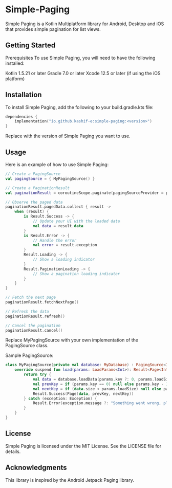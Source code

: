 # Simple-Paging

Simple Paging is a Kotlin Multiplatform library for Android, Desktop and iOS that provides simple pagination for list views.

## Getting Started
Prerequisites
To use Simple Paging, you will need to have the following installed:

Kotlin 1.5.21 or later
Gradle 7.0 or later
Xcode 12.5 or later (if using the iOS platform)
## Installation
To install Simple Paging, add the following to your build.gradle.kts file:
```kotlin
dependencies {
    implementation("io.github.kashif-e:simple-paging:<version>")
}
```
Replace <version> with the version of Simple Paging you want to use.

## Usage

Here is an example of how to use Simple Paging:

```kotlin
// Create a PagingSource
val pagingSource = { MyPagingSource() }

// Create a PaginationResult
val paginationResult = coroutineScope.paginate(pagingSourceProvider = pagingSource)

// Observe the paged data
paginationResult.pagedData.collect { result ->
    when (result) {
        is Result.Success -> {
            // Update your UI with the loaded data
            val data = result.data
        }
        is Result.Error -> {
            // Handle the error
            val error = result.exception
        }
        Result.Loading -> {
            // Show a loading indicator
        }
        Result.PaginationLoading -> {
            // Show a pagination loading indicator
        }
    }
}

// Fetch the next page
paginationResult.fetchNextPage()

// Refresh the data
paginationResult.refresh()

// Cancel the pagination
paginationResult.cancel()
```
Replace MyPagingSource with your own implementation of the PagingSource class.

Sample PagingSource:

```kotlin
class MyPagingSource(private val database: MyDatabase) : PagingSource<Int, MyData>() {
    override suspend fun load(params: LoadParams<Int>): Result<Page<Int, MyData>> {
        return try {
            val data = database.loadData(params.key ?: 0, params.loadSize)
            val prevKey = if (params.key == 0) null else params.key - 1
            val nextKey = if (data.size < params.loadSize) null else params.key + 1
            Result.Success(Page(data, prevKey, nextKey))
        } catch (exception: Exception) {
            Result.Error(exception.message ?: "Something went wrong, please try again.")
        }
    }
}

```

## License
Simple Paging is licensed under the MIT License. See the LICENSE file for details.

## Acknowledgments
This library is inspired by the Android Jetpack Paging library.

